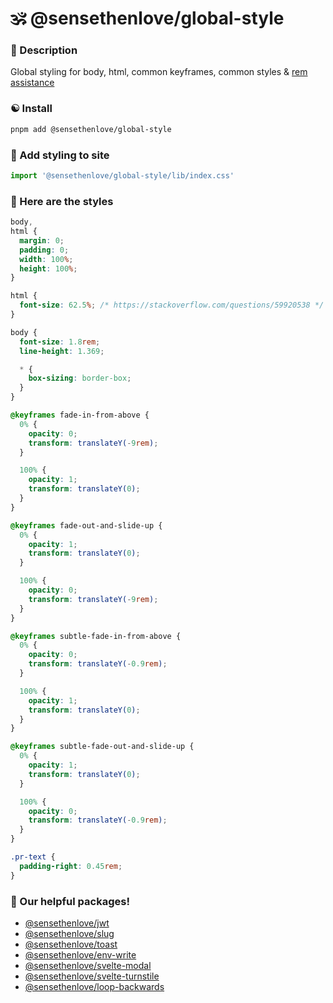 # 🕉 @sensethenlove/global-style


### 🙏 Description
Global styling for body, html, common keyframes, common styles & [rem assistance](https://stackoverflow.com/questions/59920538)

### ☯️ Install
```bash
pnpm add @sensethenlove/global-style
```

### 💛 Add styling to site
```ts
import '@sensethenlove/global-style/lib/index.css'
```

### 💙 Here are the styles
```scss
body,
html {
  margin: 0;
  padding: 0;
  width: 100%;
  height: 100%;
}

html {
  font-size: 62.5%; /* https://stackoverflow.com/questions/59920538 */
}

body {
  font-size: 1.8rem;
  line-height: 1.369;

  * {
    box-sizing: border-box;
  }
}

@keyframes fade-in-from-above {
  0% {
    opacity: 0;
    transform: translateY(-9rem);
  }

  100% {
    opacity: 1;
    transform: translateY(0);
  }
}

@keyframes fade-out-and-slide-up {
  0% {
    opacity: 1;
    transform: translateY(0);
  }

  100% {
    opacity: 0;
    transform: translateY(-9rem);
  }
}

@keyframes subtle-fade-in-from-above {
  0% {
    opacity: 0;
    transform: translateY(-0.9rem);
  }

  100% {
    opacity: 1;
    transform: translateY(0);
  }
}

@keyframes subtle-fade-out-and-slide-up {
  0% {
    opacity: 1;
    transform: translateY(0);
  }

  100% {
    opacity: 0;
    transform: translateY(-0.9rem);
  }
}

.pr-text {
  padding-right: 0.45rem;
}
```

### 💖 Our helpful packages!
* [@sensethenlove/jwt](https://www.npmjs.com/package/@sensethenlove/jwt)
* [@sensethenlove/slug](https://www.npmjs.com/package/@sensethenlove/slug)
* [@sensethenlove/toast](https://www.npmjs.com/package/@sensethenlove/toast)
* [@sensethenlove/env-write](https://www.npmjs.com/package/@sensethenlove/env-write)
* [@sensethenlove/svelte-modal](https://www.npmjs.com/package/@sensethenlove/svelte-modal)
* [@sensethenlove/svelte-turnstile](https://www.npmjs.com/package/@sensethenlove/svelte-turnstile)
* [@sensethenlove/loop-backwards](https://www.npmjs.com/package/@sensethenlove/loop-backwards)
